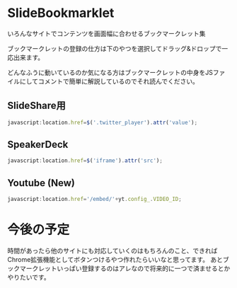 # SlideBookmarklet
いろんなサイトでコンテンツを画面幅に合わせるブックマークレット集

ブックマークレットの登録の仕方は下のやつを選択してドラッグ&ドロップで一応出来ます。

どんなふうに動いているのか気になる方はブックマークレットの中身をJSファイルにしてコメントで簡単に解説しているのでそれ読んでください。

## SlideShare用

```javascript
javascript:location.href=$('.twitter_player').attr('value');
```

## SpeakerDeck

```javascript
javascript:location.href=$('iframe').attr('src');
```

## Youtube (New)

```javascript
javascript:location.href='/embed/'+yt.config_.VIDEO_ID;
```

# 今後の予定
時間があったら他のサイトにも対応していくのはもちろんのこと、できればChrome拡張機能としてボタンつけるやつ作れたらいいなと思ってます。
あとブックマークレットいっぱい登録するのはアレなので将来的に一つで済ませるとかやりたいです。
